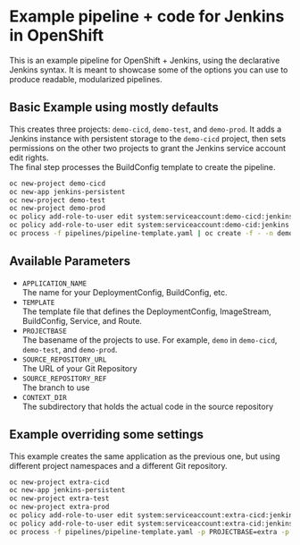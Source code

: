 Example pipeline + code for Jenkins in OpenShift
================================================

This is an example pipeline for OpenShift + Jenkins, using the declarative Jenkins syntax. It is meant to showcase some of the options you can use to produce readable, modularized pipelines.

Basic Example using mostly defaults
-----------------------------------

This creates three projects: `demo-cicd`, `demo-test`, and `demo-prod`. It adds
a Jenkins instance with persistent storage to the `demo-cicd` project, then
sets permissions on the other two projects to grant the Jenkins service account
edit rights.  
The final step processes the BuildConfig template to create the pipeline.

``` bash
oc new-project demo-cicd
oc new-app jenkins-persistent
oc new-project demo-test
oc new-project demo-prod
oc policy add-role-to-user edit system:serviceaccount:demo-cicd:jenkins -n demo-test
oc policy add-role-to-user edit system:serviceaccount:demo-cid:jenkins -n demo-prod
oc process -f pipelines/pipeline-template.yaml | oc create -f - -n demo-cicd
```

Available Parameters
--------------------
* `APPLICATION_NAME`  
  The name for your DeploymentConfig, BuildConfig, etc.
* `TEMPLATE`  
  The template file that defines the DeploymentConfig, ImageStream, BuildConfig, Service, and Route.
* `PROJECTBASE`  
  The basename of the projects to use. For example, `demo` in `demo-cicd`, `demo-test`, and `demo-prod`.
* `SOURCE_REPOSITORY_URL`  
  The URL of your Git Repository
* `SOURCE_REPOSITORY_REF`  
  The branch to use
* `CONTEXT_DIR`  
  The subdirectory that holds the actual code in the source repository

Example overriding some settings
--------------------------------

This example creates the same application as the previous one, but using different project namespaces and a different Git repository.


``` bash
oc new-project extra-cicd
oc new-app jenkins-persistent
oc new-project extra-test
oc new-project extra-prod
oc policy add-role-to-user edit system:serviceaccount:extra-cicd:jenkins -n extra-test
oc policy add-role-to-user edit system:serviceaccount:extra-cid:jenkins -n extra-prod
oc process -f pipelines/pipeline-template.yaml -p PROJECTBASE=extra -p APPLICATION_NAME=flopsels -p SOURCE_REPOSITORY_URL=https://your.clone.here/repo.git | oc create -f - -n extra-cicd
```
